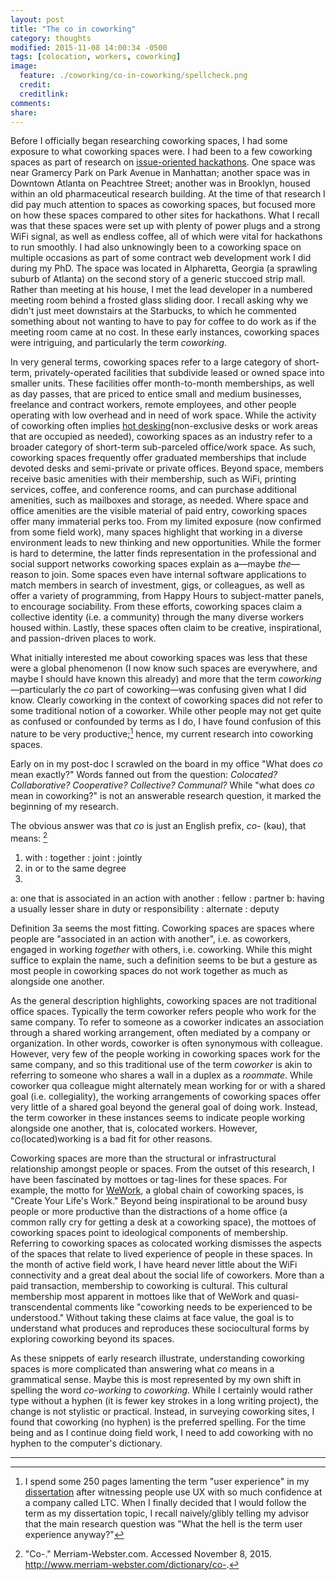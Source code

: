 ```yaml
---
layout: post
title: "The co in coworking"
category: thoughts
modified: 2015-11-08 14:00:34 -0500
tags: [colocation, workers, coworking]
image:
  feature: ./coworking/co-in-coworking/spellcheck.png
  credit: 
  creditlink: 
comments: 
share: 
---
```

Before I officially began researching coworking spaces, I had some exposure to what coworking spaces were. I had been to a few coworking spaces as part of research on [issue-oriented hackathons](http://thomaslodato.info/portfolio/issue-oriented-hackathons/). One space was near Gramercy Park on Park Avenue in Manhattan; another space was in Downtown Atlanta on Peachtree Street; another was in Brooklyn, housed within an old pharmaceutical research building. At the time of that research I did pay much attention to spaces as coworking spaces, but focused more on how these spaces compared to other sites for hackathons. What I recall was that these spaces were set up with plenty of power plugs and a strong WiFi signal, as well as endless coffee, all of which were vital for hackathons to run smoothly. I had also unknowingly been to a coworking space on multiple occasions as part of some contract web development work I did during my PhD. The space was located in Alpharetta, Georgia (a sprawling suburb of Atlanta) on the second story of a generic stuccoed strip mall. Rather than meeting at his house, I met the lead developer in a numbered meeting room behind a frosted glass sliding door. I recall asking why we didn't just meet downstairs at the Starbucks, to which he commented something about not wanting to have to pay for coffee to do work as if the meeting room came at no cost. In these early instances, coworking spaces were intriguing, and particularly the term *coworking*.

In very general terms, coworking spaces refer to a large category of short-term, privately-operated facilities that subdivide leased or owned space into smaller units. These facilities offer month-to-month memberships, as well as day passes, that are priced to entice small and medium businesses, freelance and contract workers, remote employees, and other people operating with low overhead and in need of work space. While the activity of coworking often implies [hot desking](https://en.wikipedia.org/wiki/Hot_desking)(non-exclusive desks or work areas that are occupied as needed), coworking spaces as an industry refer to a broader category of short-term sub-parceled office/work space. As such, coworking spaces frequently offer graduated memberships that include devoted desks and semi-private or private offices. Beyond space, members receive basic amenities with their membership, such as WiFi, printing services, coffee, and conference rooms, and can purchase additional amenities, such as mailboxes and storage, as needed. Where space and office amenities are the visible material of paid entry, coworking spaces offer many immaterial perks too. From my limited exposure (now confirmed from some field work), many spaces highlight that working in a diverse environment leads to new thinking and new opportunities. While the former is hard to determine, the latter finds representation in the professional and social support networks coworking spaces explain as a&mdash;maybe *the*&mdash;reason to join. Some spaces even have internal software applications to match members in search of investment, gigs, or colleagues, as well as offer a variety of programming, from Happy Hours to subject-matter panels, to encourage sociability. From these efforts, coworking spaces claim a collective identity (i.e. a community) through the many diverse workers housed within. Lastly, these spaces often claim to be creative, inspirational, and passion-driven places to work.

What initially interested me about coworking spaces was less that these were a global phenomenon (I now know such spaces are everywhere, and maybe I should have known this already) and more that the term *coworking*&mdash;particularly the *co* part of coworking&mdash;was confusing given what I did know. Clearly coworking in the context of coworking spaces did not refer to some traditional notion of a coworker. While other people may not get quite as confused or confounded by terms as I do, I have found confusion of this nature to be very productive;[^1] hence, my current research into coworking spaces. 

Early on in my post-doc I scrawled on the board in my office "What does *co* mean exactly?" Words fanned out from the question: *Colocated? Collaborative? Cooperative? Collective? Communal?* While "what does *co* mean in coworking?" is not an answerable research question, it marked the beginning of my research.

The obvious answer was that *co* is just an English prefix, *co-* (kəʊ), that means: [^2]

1. with : together : joint : jointly <coexist>
2. in or to the same degree <coextensive>
3. 
a:  one that is associated in an action with another :  fellow :  partner <coauthor>
b:  having a usually lesser share in duty or responsibility :  alternate :  deputy <copilot>

Definition 3a seems the most fitting. Coworking spaces are spaces where people are "associated in an action with another", i.e. as coworkers, engaged in working *together* with others, i.e. coworking.  While this might suffice to explain the name, such a definition seems to be but a gesture as most people in coworking spaces do not work together as much as alongside one another.

As the general description highlights, coworking spaces are not traditional office spaces. Typically the term coworker refers people who work for the same company. To refer to someone as a coworker indicates an association through a shared working arrangement, often mediated by a company or organization. In other words, coworker is often synonymous with colleague. However, very few of the people working in coworking spaces work for the same company, and so this traditional use of the term *coworker* is akin to referring to someone who shares a wall in a duplex as a *roommate*. While coworker qua colleague might alternately mean working for or with a shared goal (i.e. collegiality), the working arrangements of coworking spaces offer very little of a shared goal beyond the general goal of doing work. Instead, the term coworker in these instances seems to indicate people working alongside one another, that is, colocated workers. However, co(located)working is a bad fit for other reasons.

Coworking spaces are more than the structural or infrastructural relationship amongst people or spaces. From the outset of this research, I have been fascinated by mottoes or tag-lines for these spaces. For example, the motto for [WeWork](https://www.wework.com), a global chain of coworking spaces, is "Create Your Life's Work." Beyond being inspirational to be around busy people or more productive than the distractions of a home office (a common rally cry for getting a desk at a coworking space), the mottoes of coworking spaces point to ideological components of membership. Referring to coworking spaces as colocated working dismisses the aspects of the spaces that relate to lived experience of people in these spaces. In the month of active field work, I have heard never little about the WiFi connectivity and a great deal about the social life of coworkers. More than a paid transaction, membership to coworking is cultural. This cultural membership most apparent in mottoes like that of WeWork and quasi-transcendental comments like "coworking needs to be experienced to be understood." Without taking these claims at face value, the goal is to understand what produces and reproduces these sociocultural forms by exploring coworking beyond its spaces.

As these snippets of early research illustrate, understanding coworking spaces is more complicated than answering what *co* means in a grammatical sense. Maybe this is most represented by my own shift in spelling the word *co-working* to *coworking*. While I certainly would rather type without a hyphen (it is fewer key strokes in a long writing project), the change is not stylistic or practical. Instead, in surveying coworking sites, I found that coworking (no hyphen) is the preferred spelling. For the time being and as I continue doing field work, I need to add coworking with no hyphen to the computer's dictionary.

---

[^1]: I spend some 250 pages lamenting the term "user experience" in my [dissertation](http://thomaslodato.info/portfolio/the-work-of-user-experience-design/) after witnessing people use UX with so much confidence at a company called LTC. When I finally decided that I would follow the term as my dissertation topic, I recall naively/glibly telling my advisor that the main research question was "What the hell is the term user experience anyway?"
[^2]: "Co-." Merriam-Webster.com. Accessed November 8, 2015. http://www.merriam-webster.com/dictionary/co-.